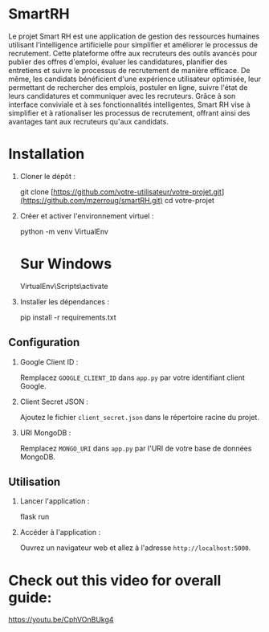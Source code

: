 
# SmartRH
Le projet Smart RH est une application de gestion des ressources humaines utilisant l'intelligence artificielle pour simplifier et améliorer le processus de recrutement. Cette plateforme offre aux recruteurs des outils avancés pour publier des offres d'emploi, évaluer les candidatures, planifier des entretiens et suivre le processus de recrutement de manière efficace. De même, les candidats bénéficient d'une expérience utilisateur optimisée, leur permettant de rechercher des emplois, postuler en ligne, suivre l'état de leurs candidatures et communiquer avec les recruteurs. Grâce à son interface conviviale et à ses fonctionnalités intelligentes, Smart RH vise à simplifier et à rationaliser les processus de recrutement, offrant ainsi des avantages tant aux recruteurs qu'aux candidats.

# Installation

1. Cloner le dépôt :
   
    git clone [https://github.com/votre-utilisateur/votre-projet.git](https://github.com/mzerroug/smartRH.git)
    cd votre-projet

2. Créer et activer l'environnement virtuel :

    python -m venv VirtualEnv
    # Sur Windows
    VirtualEnv\Scripts\activate
   

3. Installer les dépendances :

    pip install -r requirements.txt

## Configuration

1. Google Client ID :

    Remplacez `GOOGLE_CLIENT_ID` dans `app.py` par votre identifiant client Google.

2. Client Secret JSON :

    Ajoutez le fichier `client_secret.json` dans le répertoire racine du projet.

3. URI MongoDB :

    Remplacez `MONGO_URI` dans `app.py` par l'URI de votre base de données MongoDB.

## Utilisation

1. Lancer l'application :

    flask run

2. Accéder à l'application :

    Ouvrez un navigateur web et allez à l'adresse `http://localhost:5000`.

#  Check out this video for overall guide:
https://youtu.be/CphVOnBUkg4
